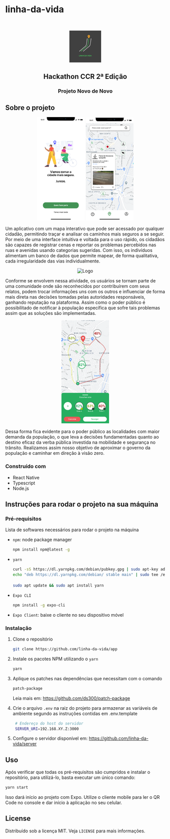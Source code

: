 # linha-da-vida

<!-- PROJECT LOGO -->
<br />
<p align="center">
  <a href="https://github.com/othneildrew/Best-README-Template">
    <img src="assets/logo.png" alt="Logo" width=100>
    
  </a>

  <h2 align="center">Hackathon CCR 2ª Edição</h2>
  <h3 align="center">Projeto Novo de Novo</h3>

<!-- ABOUT THE PROJECT -->

## Sobre o projeto

<p align="center" width="100%">
  <img src="assets/Onboarding Screen.png"  alt="Logo" width=150>
  <img src="assets/Home _ Map 5.png"  alt="Logo" width=150>
</p>

Um aplicativo com um mapa interativo que pode ser acessado por qualquer cidadão, permitindo traçar e analisar os caminhos mais seguros a se seguir. Por meio de uma interface intuitiva e voltada para o uso rápido, os cidadãos são capazes de registrar cenas e reportar os problemas percebidos nas ruas e avenidas usando categorias sugeridas. Com isso, os indivíduos alimentam um banco de dados que permite mapear, de forma qualitativa, cada irregularidade das vias individualmente.

<p align="center" width="100%">
  <img src="assets/onboarding.gif"  alt="Logo" width=150>
</p>
Conforme se envolvem nessa atividade, os usuários se tornam parte de uma comunidade onde são reconhecidos por contribuírem com seus relatos, podem trocar informações uns com os outros e influenciar de forma mais direta nas decisões tomadas pelas autoridades responsáveis, ganhando reputação na plataforma. Assim como o poder público é possibilitado de notificar à população específica que sofre tais problemas assim que as soluções são implementadas.

<p align="center" width="100%">
  <img src="assets/Share.png"  alt="Logo" width=150>
</p>
Dessa forma fica evidente para o poder público as localidades com maior demanda da população, o que leva a decisões fundamentadas quanto ao destino eficaz da verba pública investida na mobilidade e segurança no trânsito. Realizamos assim nosso objetivo de aproximar o governo da população e caminhar em direção à visão zero.

### Construído com

- React Native
- Typescript
- Node.js

## Instruções para rodar o projeto na sua máquina

### Pré-requisitos

Lista de softwares necessários para rodar o projeto na máquina

- `npm`: node package manager
  ```sh
  npm install npm@latest -g
  ```
- `yarn`

  ```sh
  curl -sS https://dl.yarnpkg.com/debian/pubkey.gpg | sudo apt-key add -
  echo "deb https://dl.yarnpkg.com/debian/ stable main" | sudo tee /etc/apt/sources.list.d/yarn.list

  sudo apt update && sudo apt install yarn
  ```

- `Expo CLI`

  ```sh
  npm install -g expo-cli
  ```

- `Expo Client`: baixe o cliente no seu dispositivo móvel

### Instalação

1. Clone o repositório
   ```sh
   git clone https://github.com/linha-da-vida/app
   ```
2. Instale os pacotes NPM utilizando o `yarn`

   ```sh
   yarn
   ```

3. Aplique os patches nas dependências que necessitam com o comando

   ```sh
   patch-package
   ```

   Leia mais em: https://github.com/ds300/patch-package

4. Crie o arquivo `.env` na raiz do projeto para armazenar as variáveis de ambiente segundo as instruções contidas em .env.template

   ```sh
    # Endereço do host do servidor
    SERVER_URI=192.168.XY.Z:3000
   ```

5. Configure o servidor disponível em: https://github.com/linha-da-vida/server

## Uso

Após verificar que todas os pré-requisitos são cumpridos e instalar o repositório, para utilizá-lo, basta executar um único comando:

```sh
yarn start
```

Isso dará início ao projeto com Expo. Utilize o cliente mobile para ler o QR Code no console e dar início à aplicação no seu celular.

<!-- LICENSE -->

## License

Distribuído sob a licença MIT. Veja `LICENSE` para mais informações.
